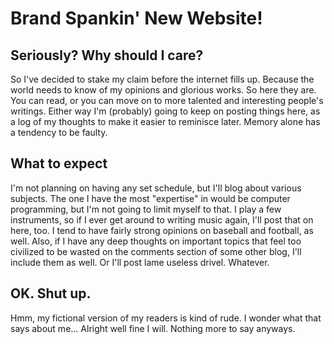 # Brand Spankin' New Website!

## Seriously? Why should I care?

So I've decided to stake my claim before the internet fills up. Because the world needs to know of my opinions and glorious works. So here they are. You can read, or you can move on to more talented and interesting people's writings. Either way I'm (probably) going to keep on posting things here, as a log of my thoughts to make it easier to reminisce later. Memory alone has a tendency to be faulty.

## What to expect

I'm not planning on having any set schedule, but I'll blog about various subjects. The one I have the most "expertise" in would be computer programming, but I'm not going to limit myself to that. I play a few instruments, so if I ever get around to writing music again, I'll post that on here, too. I tend to have fairly strong opinions on baseball and football, as well. Also, if I have any deep thoughts on important topics that feel too civilized to be wasted on the comments section of some other blog, I'll include them as well. Or I'll post lame useless drivel. Whatever.

## OK. Shut up.

Hmm, my fictional version of my readers is kind of rude. I wonder what that says about me... Alright well fine I will. Nothing more to say anyways.